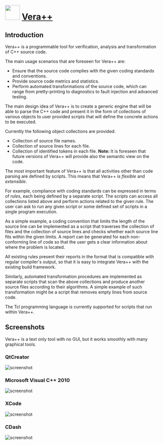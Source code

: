 ﻿# <img src="https://cdn.jsdelivr.net/gh/chtof/chocolatey-packages/manual/vera/vera++.png" width="48" height="48"/> [Vera++](https://chocolatey.org/packages/vera)

## Introduction
Vera++ is a programmable tool for verification, analysis and transformation of C++ source code.

The main usage scenarios that are foreseen for Vera++ are:

- Ensure that the source code complies with the given coding standards and conventions.
- Provide source code metrics and statistics.
- Perform automated transformations of the source code, which can range from pretty-printing to diagnostics to fault injection and advanced testing.

The main design idea of Vera++ is to create a generic engine that will be able to parse the C++ code and present it in the form of collections of various objects to user provided scripts that will define the concrete actions to be executed.

Currently the following object collections are provided:

- Collection of source file names.
- Collection of source lines for each file.
- Collection of identified tokens in each file.
**Note:** It is foreseen that future versions of Vera++ will provide also the semantic view on the code.

The most important feature of Vera++ is that all activities other than code parsing are defined by scripts.
This means that Vera++ is *flexible* and *extensible*.

For example, compliance with coding standards can be expressed in terms of *rules*, each being defined by a separate script. The scripts can access all collections listed above and perform actions related to the given rule. The user can ask to run any given script or some defined set of scripts in a single program execution.

As a simple example, a coding convention that limits the length of the source line can be implemented as a script that traverses the collection of files and the collection of source lines and checks whether each source line fits within the given limits. A report can be generated for each non-conforming line of code so that the user gets a clear information about where the problem is located.

All existing rules present their reports in the format that is compatible with regular compiler's output, so that it is easy to integrate Vera++ with the existing build framework.

Similarly, automated transformation procedures are implemented as separate scripts that scan the above collections and produce another source files according to their algorithms. A simple example of such transformation might be a script that removes empty lines from source code.

The Tcl programming language is currently supported for scripts that run within Vera++.

## Screenshots
Vera++ is a text only tool with no GUI, but it works smoothly with many graphical tools.
### QtCreator  
![screenshot](https://cdn.jsdelivr.net/gh/chtof/chocolatey-packages/manual/vera/screenshot1.png)
### Microsoft Visual C++ 2010  
![screenshot](https://cdn.jsdelivr.net/gh/chtof/chocolatey-packages/manual/vera/screenshot2.png)
### XCode  
![screenshot](https://cdn.jsdelivr.net/gh/chtof/chocolatey-packages/manual/vera/screenshot3.png)
### CDash  
![screenshot](https://cdn.jsdelivr.net/gh/chtof/chocolatey-packages/manual/vera/screenshot4.png)